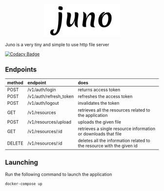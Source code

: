 <p align="center">
  <img src="./.assets/juno.png" alt="juno logo" width="250px"/>
</p>

Juno is a very tiny and simple to use http file server

[![Codacy Badge](https://app.codacy.com/project/badge/Grade/ec36623bbeee4ed5a51b0758bc4dc215)](https://www.codacy.com/manual/MensurOwary/juno?utm_source=github.com&amp;utm_medium=referral&amp;utm_content=MensurOwary/juno&amp;utm_campaign=Badge_Grade)

## Endpoints

| method    | endpoint                  | does                                                                      |
|:---       |:---                       | :---                                                                      |
|POST       |/v1/auth/login             | returns access token                                                      |
|POST       |/v1/auth/refresh_token     | refreshes the access token                                                |
|POST       |/v1/auth/logout            | invalidates the token                                                     |
|GET        |/v1/resources              | retrieves all the resources related to the application                    |
|POST       |/v1/resources/upload       | uploads the given file                                                    |
|GET        |/v1/resources/:id          | retrieves a single resource information or downloads that file            |
|DELETE     |/v1/resources/:id          | deletes all the information related to the resource with the given id     |

## Launching

Run the following command to launch the application

```shell script
docker-compose up
```
